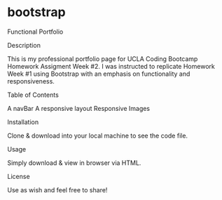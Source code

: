 # bootstrap

Functional Portfolio

Description

This is my professional portfolio page for UCLA Coding Bootcamp Homework Assigment Week #2. 
I was instructed to replicate Homework Week #1 using Bootstrap with an emphasis on functionality and responsiveness.

Table of Contents

A navBar
A responsive layout 
Responsive Images 

Installation

Clone & download into your local machine to see the code file.

Usage

Simply download & view in browser via HTML.

License

Use as wish and feel free to share!
